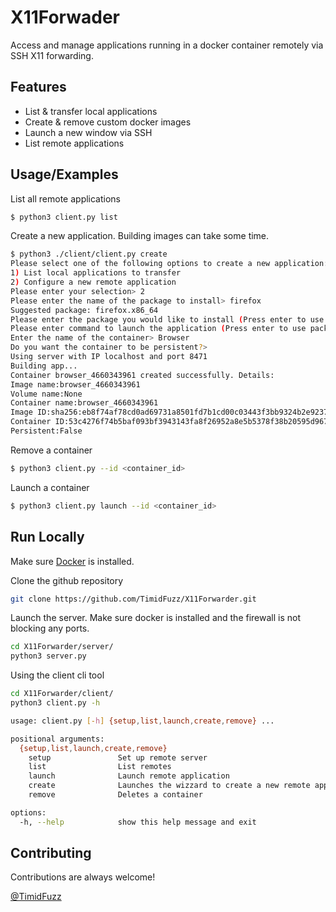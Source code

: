 
# X11Forwader

Access and manage applications running in a docker container remotely via SSH X11 forwarding. 


## Features

- List & transfer local applications 
- Create & remove custom docker images
- Launch a new window via SSH
- List remote applications




## Usage/Examples

List all remote applications
```bash
$ python3 client.py list
```

Create a new application. Building images can take some time.
```bash
$ python3 ./client/client.py create
Please select one of the following options to create a new application: 
1) List local applications to transfer
2) Configure a new remote application
Please enter your selection> 2
Please enter the name of the package to install> firefox
Suggested package: firefox.x86_64
Please enter the package you would like to install (Press enter to use suggested)> 
Please enter command to launch the application (Press enter to use package name)> 
Enter the name of the container> Browser            
Do you want the container to be persistent?> 
Using server with IP localhost and port 8471
Building app...
Container browser_4660343961 created successfully. Details:
Image name:browser_4660343961
Volume name:None
Container name:browser_4660343961
Image ID:sha256:eb8f74af78cd0ad69731a8501fd7b1cd00c03443f3bb9324b2e9237af7ebe7b3
Container ID:53c4276f74b5baf093bf3943143fa8f26952a8e5b5378f38b20595d967665255
Persistent:False
```

Remove a container
```bash
$ python3 client.py --id <container_id>
```
Launch a container
```bash
$ python3 client.py launch --id <container_id>
```


## Run Locally

Make sure [Docker](https://docs.docker.com/engine/install/) is installed. 

Clone the github repository 
```bash
git clone https://github.com/TimidFuzz/X11Forwarder.git
```

Launch the server. Make sure docker is installed and the firewall is not blocking any ports.
```bash
cd X11Forwarder/server/
python3 server.py
```

Using the client cli tool
```bash
cd X11Forwarder/client/
python3 client.py -h

usage: client.py [-h] {setup,list,launch,create,remove} ...

positional arguments:
  {setup,list,launch,create,remove}
    setup               Set up remote server
    list                List remotes
    launch              Launch remote application
    create              Launches the wizzard to create a new remote application
    remove              Deletes a container

options:
  -h, --help            show this help message and exit
```


## Contributing

Contributions are always welcome!

[@TimidFuzz](https://github.com/TimidFuzz/)